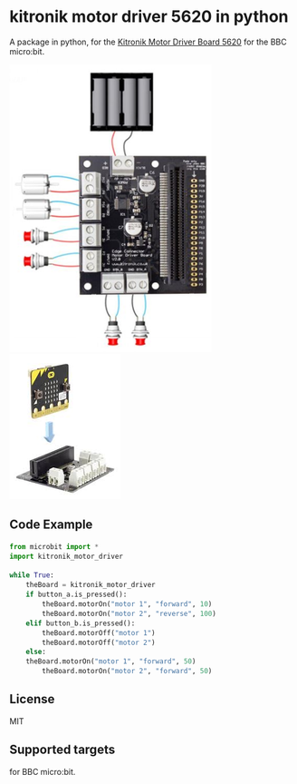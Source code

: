 # kitronik motor driver 5620 in python
A package in python, for the [Kitronik Motor Driver Board 5620](https://kitronik.co.uk/products/5620-motor-driver-board-for-the-bbc-microbit-v2) for the BBC micro:bit.

![logo](https://github.com/mimidbe/kitronik-motor-driver-5620-in-python/blob/main/images/circuit.png)    ![logo](https://github.com/mimidbe/kitronik-motor-driver-5620-in-python/blob/main/images/circuit1.jpg)


## Code Example
```Python
from microbit import *
import kitronik_motor_driver

while True:
    theBoard = kitronik_motor_driver
    if button_a.is_pressed():
        theBoard.motorOn("motor 1", "forward", 10)
        theBoard.motorOn("motor 2", "reverse", 100)
    elif button_b.is_pressed():
        theBoard.motorOff("motor 1")
        theBoard.motorOff("motor 2")
    else:
	theBoard.motorOn("motor 1", "forward", 50)
        theBoard.motorOn("motor 2", "forward", 50)
```

## License
MIT

## Supported targets
for BBC micro:bit.
